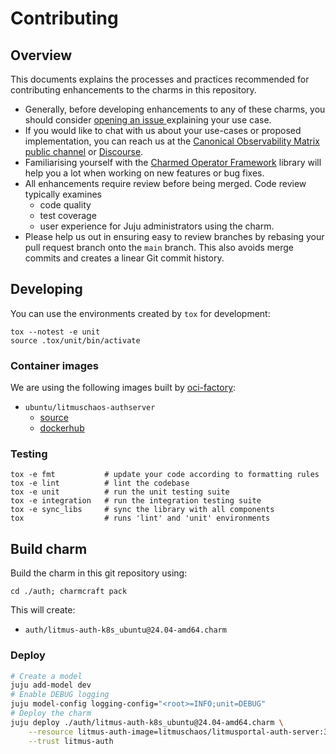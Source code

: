 # Contributing

## Overview

This documents explains the processes and practices recommended for contributing enhancements to the charms in this repository.

- Generally, before developing enhancements to any of these charms, you should consider [opening an issue
  ](https://github.com/canonical/litmus-operators/issues) explaining your use case.
- If you would like to chat with us about your use-cases or proposed implementation, you can reach
  us at the [Canonical Observability Matrix public channel](https://matrix.to/#/#cos:ubuntu.com)
  or [Discourse](https://discourse.charmhub.io/).
- Familiarising yourself with the [Charmed Operator Framework](https://juju.is/docs/sdk) library
  will help you a lot when working on new features or bug fixes.
- All enhancements require review before being merged. Code review typically examines
  - code quality
  - test coverage
  - user experience for Juju administrators using the charm.
- Please help us out in ensuring easy to review branches by rebasing your pull request branch onto
  the `main` branch. This also avoids merge commits and creates a linear Git commit history.

## Developing

You can use the environments created by `tox` for development:

```shell
tox --notest -e unit
source .tox/unit/bin/activate
```

### Container images

We are using the following images built by [oci-factory](https://github.com/canonical/oci-factory):
- `ubuntu/litmuschaos-authserver`
  - [source](https://github.com/canonical/litmuschaos-authserver-rock)
  - [dockerhub](https://hub.docker.com/r/ubuntu/litmuschaos-authserver)


### Testing

```shell
tox -e fmt           # update your code according to formatting rules
tox -e lint          # lint the codebase
tox -e unit          # run the unit testing suite
tox -e integration   # run the integration testing suite
tox -e sync_libs     # sync the library with all components
tox                  # runs 'lint' and 'unit' environments
```

## Build charm

Build the charm in this git repository using:

```shell
cd ./auth; charmcraft pack
```

This will create:
- `auth/litmus-auth-k8s_ubuntu@24.04-amd64.charm`

### Deploy

```bash
# Create a model
juju add-model dev
# Enable DEBUG logging
juju model-config logging-config="<root>=INFO;unit=DEBUG"
# Deploy the charm
juju deploy ./auth/litmus-auth-k8s_ubuntu@24.04-amd64.charm \
    --resource litmus-auth-image=litmuschaos/litmusportal-auth-server:3.19.0 \
    --trust litmus-auth
```
